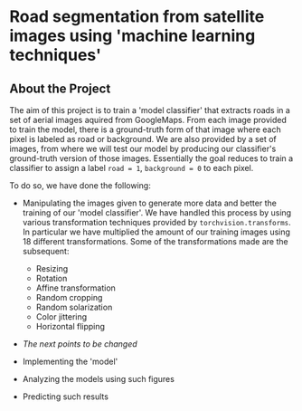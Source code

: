 # Road segmentation from satellite images using 'machine learning techniques'

## About the Project

The aim of this project is to train a 'model classifier' that extracts roads in a set of aerial images aquired from GoogleMaps. From each image provided to train the model, there is a ground-truth form of that image where each pixel is labeled as road or background.  We are also provided by a set of images, from where we will test our model by producing our classifier's ground-truth version of those images. Essentially the goal reduces to train a classifier to assign a label `road = 1`, `background = 0` to each pixel.

To do so, we have done the following:

* Manipulating the images given to generate more data and better the training of our 'model classifier'. We have handled this process by using various transformation techniques provided by `torchvision.transforms`. In particular we have multiplied the amount of our training images using 18 different transformations. Some of the transformations made are the subsequent: 

    * Resizing
    * Rotation
    * Affine transformation
    * Random cropping
    * Random solarization
    * Color jittering
    * Horizontal flipping

* *The next points to be changed*
* Implementing the 'model'
* Analyzing the models using such figures
* Predicting such results 
